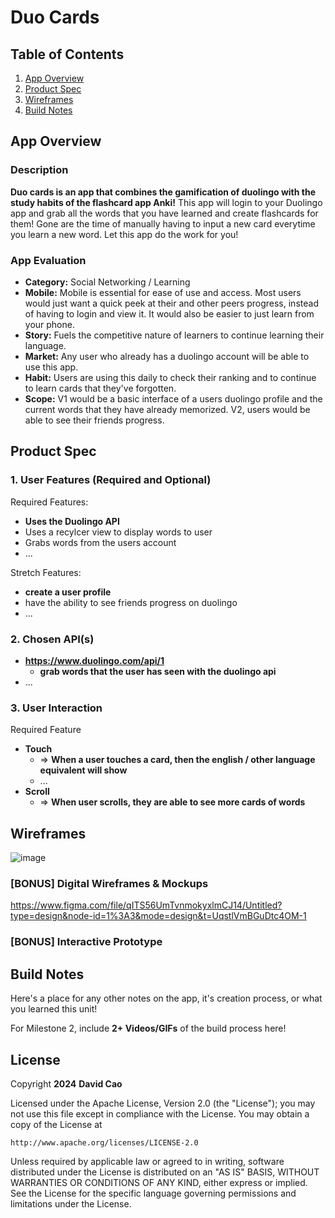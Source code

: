 # **Duo Cards**

## Table of Contents

1. [App Overview](#App-Overview)
1. [Product Spec](#Product-Spec)
1. [Wireframes](#Wireframes)
1. [Build Notes](#Build-Notes)

## App Overview

### Description 

**Duo cards is an app that combines the gamification of duolingo with the study habits of the flashcard app Anki!** This app will 
login to your Duolingo app and grab all the words that you have learned and create flashcards for them! Gone are the time 
of manually having to input a new card everytime you learn a new word. Let this app do the work for you!

### App Evaluation

<!-- Evaluation of your app across the following attributes -->

   - **Category:** Social Networking / Learning
   - **Mobile:** Mobile is essential for ease of use and access. Most users would just want a quick peek at their and other peers progress, instead of having to login and view it. It would also be easier to just learn from your phone.
   - **Story:** Fuels the competitive nature of learners to continue learning their language. 
   - **Market:** Any user who already has a duolingo account will be able to use this app. 
   - **Habit:** Users are using this daily to check their ranking and to continue to learn cards that they've forgotten. 
   - **Scope:** V1 would be a basic interface of a users duolingo profile and the current words that they have already memorized. V2, users would be able to see their friends progress.

## Product Spec

### 1. User Features (Required and Optional)

Required Features:

- **Uses the Duolingo API**
- Uses a recylcer view to display words to user
- Grabs words from the users account 
- ...

Stretch Features:

- **create a user profile**
- have the ability to see friends progress on duolingo
- ...

### 2. Chosen API(s)

- **https://www.duolingo.com/api/1**
  - **grab words that the user has seen with the duolingo api**
- ...

### 3. User Interaction

Required Feature

- **Touch**
  - => **When a user touches a card, then the english / other language equivalent will show**
  - ...
- **Scroll**
  - => **When user scrolls, they are able to see more cards of words**

## Wireframes

<!-- Add picture of your hand sketched wireframes in this section -->
![image](https://github.com/Codepath-Team-29/DuoCards/assets/63488152/4dda766e-e41d-4e78-97aa-1e58a93af573)


### [BONUS] Digital Wireframes & Mockups
https://www.figma.com/file/qITS56UmTvnmokyxlmCJ14/Untitled?type=design&node-id=1%3A3&mode=design&t=UqstlVmBGuDtc4OM-1

### [BONUS] Interactive Prototype

## Build Notes

Here's a place for any other notes on the app, it's creation 
process, or what you learned this unit!  

For Milestone 2, include **2+ Videos/GIFs** of the build process here!

## License

Copyright **2024** **David Cao**

Licensed under the Apache License, Version 2.0 (the "License");
you may not use this file except in compliance with the License.
You may obtain a copy of the License at

    http://www.apache.org/licenses/LICENSE-2.0

Unless required by applicable law or agreed to in writing, software
distributed under the License is distributed on an "AS IS" BASIS,
WITHOUT WARRANTIES OR CONDITIONS OF ANY KIND, either express or implied.
See the License for the specific language governing permissions and
limitations under the License.
